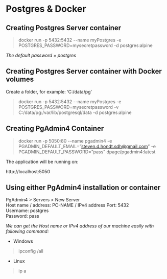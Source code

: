 # Postgres & Docker

## Creating Postgres Server container

> docker run -p 5432:5432 --name myPostgres -e POSTGRES_PASSWORD=mysecretpassword -d postgres:alpine

*The default password = postgres*

## Creating Postgres Server container with Docker volumes

Create a folder, for example: ‘C:/data/pg’  

> docker run -p 5432:5432 --name myPostgres -e POSTGRES_PASSWORD=mysecretpassword -v C:/data/pg:/var/lib/postgresql/data
-d postgres:alpine

## Creating PgAdmin4 Container

> docker run -p 5050:80 --name pgadmin4 -e PGADMIN_DEFAULT_EMAIL=”steven.d.hondt.sdh@gmail.com” -e PGADMIN_DEFAULT_PASSWORD=”pass” dpage/pgadmin4:latest

The application will be running on:

http://localhost:5050

## Using either PgAdmin4 installation or container

PgAdmin4 > Servers > New Server  
Host name / address: PC-NAME / IPv4 address 
Port: 5432  
Username: postgres  
Password: pass

*We can get the Host name or IPv4 address of our machine easily with following command:*

- Windows

> ipconfig /all

- Linux

> ip a